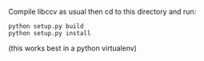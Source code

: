 Compile libccv as usual then cd to this directory and run:

    python setup.py build
    python setup.py install

(this works best in a python virtualenv)
